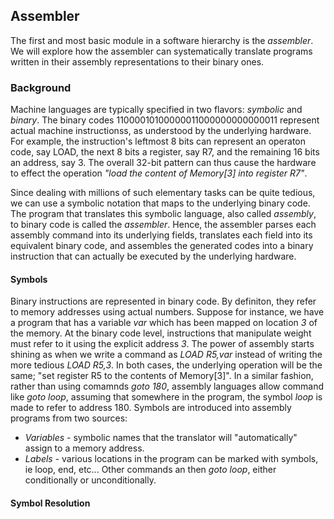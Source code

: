 ## Assembler

The first and most basic module in a software hierarchy is the *assembler*.
We will explore how the assembler can systematically translate programs written
in their assembly representations to their binary ones.

### Background

Machine languages are typically specified in two flavors: *symbolic* and *binary*.
The binary codes 11000010100000011000000000000011 represent actual machine
instructionss, as understood by the underlying hardware. For example, the 
instruction's leftmost 8 bits can represent an operaton code, say LOAD, the next
8 bits a register, say R7, and the remaining 16 bits an address, say 3. The 
overall 32-bit pattern can thus cause the hardware to effect the operation
*"load the content of Memory[3] into register R7"*. 

Since dealing with millions of such elementary tasks can be quite tedious, we
can use a symbolic notation that maps to the underlying binary code. The program
that translates this symbolic language, also called *assembly*, to binary code
is called the *assembler*. Hence, the assembler parses each assembly command into
its underlying fields, translates each field into its equivalent binary code, and
assembles the generated codes into a binary instruction that can actually be
executed by the underlying hardware.

#### Symbols
Binary instructions are represented in binary code. By definiton, they refer to
memory addresses using actual numbers. Suppose for instance, we have a program
that has a variable *var* which has been mapped on location *3* of the memory.
At the binary code level, instructions that manipulate weight must refer to it
using the explicit address *3*. The power of assembly starts shining as when we
write a command as *LOAD R5,var* instead of writing the more tedious *LOAD R5,3*.
In both cases, the underlying operation will be the same; "set register R5 to
the contents of Memory[3]". In a similar fashion, rather than using comamnds
*goto 180*, assembly languages allow command like *goto loop*, assuming that
somewhere in the program, the symbol *loop* is made to refer to address 180.
Symbols are introduced into assembly programs from two sources:
- *Variables* - symbolic names that the translator will "automatically" assign to a memory address.
- *Labels* - various locations in the program can be marked with symbols, ie loop, end, etc... Other commands an then *goto loop*, either conditionally or unconditionally.

#### Symbol Resolution

